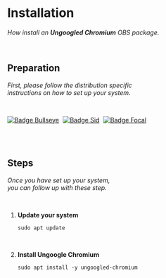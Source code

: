 
# Installation

*How install an **Ungoogled Chromium** OBS package.*

<br>

## Preparation

*First, please follow the distribution specific* <br>
*instructions on how to set up your system.*

<br>

[![Badge Bullseye]][Bullseye] 
[![Badge Sid]][Sid] 
[![Badge Focal]][Focal]

<br>
<br>

## Steps

*Once you have set up your system,* <br>
*you can follow up with these step.*

<br>

1.  **Update your system**

    ```shell
    sudo apt update
    ```
    
<br>

2.  **Install Ungoogle Chromium**

    ```shell
    sudo apt install -y ungoogled-chromium
    ```
    
<br>


<!----------------------------------------------------------------------------->

[Bullseye]: Distributions/Bullseye.md
[Focal]: Distributions/Focal.md
[Sid]: Distributions/Sid.md


<!--------------------------------[ Badges ]----------------------------------->

[Badge Bullseye]: https://img.shields.io/badge/Bullseye-A81D33?style=for-the-badge&logoColor=white&logo=Debian
[Badge Focal]: https://img.shields.io/badge/Focal-E95420?style=for-the-badge&logoColor=white&logo=Ubuntu
[Badge Sid]: https://img.shields.io/badge/Sid-A81D33?style=for-the-badge&logoColor=white&logo=Debian


